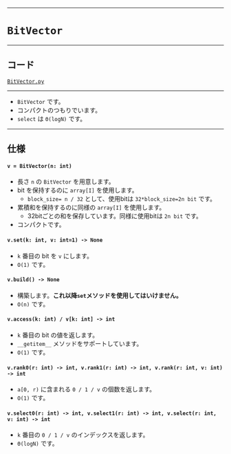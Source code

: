 ___

# `BitVector`

_____

## コード

[`BitVector.py`](https://github.com/titanium-22/Library_py/tree/main/DataStructures/BitVector/BitVector.py)

_____

- `BitVector` です。
- コンパクトのつもりでいます。
- `select` は `Θ(logN)` です。

_____

## 仕様

#### `v = BitVector(n: int)`
- 長さ `n` の `BitVector` を用意します。
- bit を保持するのに `array[I]` を使用します。
  - `block_size= n / 32` として、使用bitは `32*block_size=2n bit` です。
- 累積和を保持するのに同様の `array[I]` を使用します。
  - 32bitごとの和を保存しています。同様に使用bitは `2n bit` です。
- コンパクトです。

#### `v.set(k: int, v: int=1) -> None`
- `k` 番目の bit を `v` にします。
- `O(1)` です。

#### `v.build() -> None`
- 構築します。**これ以降`set`メソッドを使用してはいけません。**
- `O(n)` です。

#### `v.access(k: int) / v[k: int] -> int`
- `k` 番目の bit の値を返します。
- `__getitem__` メソッドをサポートしています。
- `O(1)` です。

#### `v.rank0(r: int) -> int, v.rank1(r: int) -> int, v.rank(r: int, v: int) -> int`
- `a[0, r)` に含まれる `0 / 1 / v` の個数を返します。
- `O(1)` です。

#### `v.select0(r: int) -> int, v.select1(r: int) -> int, v.select(r: int, v: int) -> int`
- `k` 番目の `0 / 1 / v` のインデックスを返します。
- `Θ(logN)` です。
